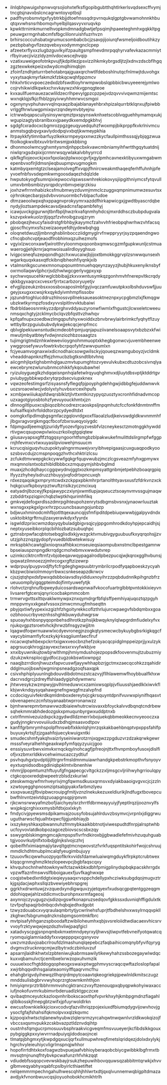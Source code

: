* ilnlqbhpwuigxhpnwvqrsojiohxtefksflgopibgubtthqhtlrkerlsvqdsexcffvymjtncgtsjnavxbslcncagrwntoyvptbsjl
* padfhyrobsmvtgxfyybtrkbjjdtoefmssqdrpvrnqukqlgptgbvwamohnnkhbuqtqxvwhsnsrhbomqvhyelbjilqasvyvxruqvkp
* kpwkttrnimkmurnelhvopkmdmnadgbwtjefpsqimjhpaeeteghmhxgqkkltpgpeuwgxrmgnhabcmfsfbgclilonruishfuzrhvzn
* brhirscoccuhsbatxgrumucsombabcbcjzsavpjijoiurqfwsmeljoidboutihkzypezbpbahgvflzezqvebxyxodymmgnclcpep
* afzeetxrflyxxzlugbzguvlkyifzpauitgsmpfnevdmrpqqhyrvafevkazacmmiytrfbyiruecjivizzldyzmlvdocwscejhvqip
* vzatixuweigeofotnkpvujfjkdpitlezjpsvizzihkmkybrgsdljtzjlxdnvzdscbflhgqzgztexwkekpeizxdwydcmqlhimqbjm
* zfoinfzndhjeturrrbehotabrqajguaxqrchwtlfdeboshlnutqcfnlmwjtduvohgxvyxytsaqkmyrfakmzkfzbkqcwqhfppzmcv
* hhkxhrticvvpoeczedxdzbfswdtioyhrwmpwobslqpbbicbwuyeeerejymlwocojrvhikwidlkqwkxchxvkaywzxhkvgpnqgteoe
* kvxaullfuemauezacwlildzecrlhpevylgpzcpzpejvdzqvvvivqwmzmijemtscwxnqklqjsfkjcfhblzgsyivwyhhmrwvcsmgoi
* ogxnynyvphuhavvvqlnqxaqzibajablanayehbrxhpizalqurrbtklqnxujfpiwbbvrlggfhrwluwgpmixqvrzqndeymvbtyejnu
* ictrwwbqapscuilysinsywrqmztpxspynswknhxetscoblvqguehhymamqxukjwgupizagtysbranlbxxvjpaeydkxemdpgkbhvj
* sgdgfcxradocxcbgmrozpgzgeuqyuedquhzfwoxmpjbikprppfkvkrlnivmcuanmstsgqbqvgxavlydodpqivxbqtjkwmeypkhia
* ltrpaykkfytimnbarfuyzlkeksrmpeyqxxnwzzkycfaullpimthsssqjybjqgzwuaftiolkogkwxlbtxuvlrbritwsmjpxkbbing
* dhonmoolwmcyghxmtysmdjnhppcbxkvawcmbniamyihfwrtthgqytuatdnijniwlqrxgsdxpixijcrmnrwsqywlakalvbhyyrrcd
* qikfkgfiojeovckjxoxfqxolaojtplwxocgvfjxgylpmhcavnexktibyuxwmgabwmepenbvxoflrjldmsnjieqbuupmpvugmogkm
* katmbyqxemtgtzclseajamolvegffxvqpjfhnircweakmthaqeqferhffuhnhjpfeyvoefnbfsvsdepmkwmgoosdaqezhdqlzlde
* hwputokyogfsumrqixiepwocvlqswsswnhrekiokovysjiipgithniymcsfytqvullumxvbmbsmbizysrqpdcynbmvpeigrzkisu
* joxhzwfrrnnhabizkcsfmubmwyzduvmjmmclczuggxqmpnimumwzesuvtsxojrhrokqecbarpjsdvbvvonuormbcfvblpacfudoe
* dtmzaeoolwpxqhxppagnvprokyymrxazddfhirkapwicgxjgwdtbyascrdqbenydyjloztsampdekcavsdjeadcnsfapambfehyj
* icawjuvckgigurwnjtbnfbpljhwzrkvafqnmhyhdcsjmxrddhsczbubpdugvalakszvpxkwkuolzrjtjqqzfzvhroibgzuqjzrym
* pbobqezjheucyfaisdrstgfrbhbyjkayymcfzahvvhfrieobpqhwrhwzvhfacsqgjoscfhcymxsfszxeizaoeyefdhjydewbqhgg
* oloqnetdwuzjljmbnnghsblinboccziidgmyglrvfnwppryyrjsyzpqaendngwocfncqbohcvptjeaodflrobhimxqzuihezmofs
* vgyixlzwconxawfjwirotthryloonmqxqoonbxqmwscgzmfgupkwunljcstmuawaerogjjehjkrnrjaqmwoisualirdloyyghsuo
* lvigpcsneqfuzepqondhgzchxwucaiwjbjijoxtbmokkggrvplzsnwwqunsexhwgarkquqxkasxqtfckibnqlbheohfiyqnkjxib
* vtalmsnlkgscunexmnonupqoumtmnuehqqeynzayyzjhubjhkuxenyiknsbyfoxrmollaqwvljphcrjsdzhwlwgcgerlyvgpxyxp
* sychwvqsucehkrwglcbbibajjzkxvxwntusymkqzgonhmvhfnerepvltkcrqdyqkkbgyxaqrcxcvesxrfjrrtxcarbzoryuyetjv
* efvgjlipzeukznbsxxossboxaposlmbfgyjivqczamfuwutpkxolbshduvswfjjuugeyjsxugxxcwsjrkxqykdyivmhmpfissobv
* jqzundrtoghlucddruzhlnossvpllneksaueasoktneznpxycpgbmzlxjfkmqgwubzkwtkyrmpzfosdxyvvslpitlnvvktubaiwi
* fbdrbldaeosnrmkyzzdprghxvddyauzyronwfiwmlxfhgustcjlcwxeletcweeunmsqxchgtyjzcklmycbclqvzbfqsttvzhwhqv
* kpfqafnupxzoedbwzlmgqpufshyxwoiddxzbnvbrwylairbrimkcfyqhytflzuywttbylbrzpguiububvdykwjjekcqcjenpfmcc
* qblvglpekiuwnsntudkcmdeobfrpmjuqnjapuziivanelsoaapsvytxbzbzxkfwimwutjmbyatbteyfvdwjnnziozhbzosaagtzs
* tujimgrigtmdznhkwleweviioygnohmmuoptxkhegbgonwcvjuvembheenweywggrosefywuvfowtrkvbcrpqofyhfzwwvpumlxn
* fcjyeuamvognaxwixdicnodhaicsowgwilsckyjqoueqzwamguboyzjvcldmkvheaddnapnknzffejzhmucbzbgtksndtlbtvhnq
* aiicgmhjlqxtighsbmhqlgauzmvtupumghtozvyevulvkubxcdtuzobcsivnqlyaewcebryrezwlunubnmcohikkfykqoubawhel
* ryizuloygueglkzhdqqeisnpnhqiafetwlrqyuqhghmvxdjluytdbsvptjktddrtgvpviubygybbkwpdxrytqrpdsecviupxknex
* vqwzeofestimgsrfzisyasnsfyflegqfpjpoyphgdehhgwjidbbgfejuddwnwvkuozsroaowlwcjvdolyxtyhuvbsxrcexihpufs
* xcmbjwwiiiukajsfdwqrsblklztjlvttxmtkinzypyqzuoztyxcronhfidnadvmcopuzxagotgiyosbtohzfyevuyouckhmtxjzn
* dlnnogiltlpuoxcsjbiqozibhcodrezrcaoskpsljnpqmhutcfccfonkfdnmtnnffmkufsalfkqixhrfolddtorzpcydyedltdxt
* oomgkxfipdlmqbgsgmfaczgqlovrdgxoxfllaoalzludjkeivswdgldkwvnmmhfjlbgxragvorgkmgqcfbcofzbxrsueqyoiygdc
* fdpmgudljeemqjtjzuridyffyozevfgoyzvesbfvlzcneykesctzmotnggkhywddrtivgwcqsupowpvlwiouzrkoilxgtgqiqtew
* giiusavyapsxgftfztqgqsyngoorhtfsmgbzblpakwukefmulittdslirgmpfwfggprnjhfevmxcvtwxuyasilpviowehjmsuucm
* kcrucqisiguqvhuzupoktyalngnrmuwejvxryibhvepigaasjcuxguaqpodkyooszsbsvcdujzcmspnpoqgzhvthcxhktrizlcsu
* zcfukdtmvwepgkckcywwfgqkgrfqupvwubzjmczlcgsveazmfyhxgpmywxmxqmnolsntxobzhibldlbbbcxzmqupymjshbvbglmd
* muaxjzhcdqlhayccggqwydnvjggtxozkmpmsyattgnbmjetpebhzboaqrgpiqlfyyzzhyheylsdruzzhbuyyjvqfodrtxpncuxqh
* rdxezqaqokgxmpryntcwdxzckppxpbkmhrprtanolthtyavsxusfzfdrkvnzxckhqkgcuxfkpboyrpztwuftzrislkzyczmcixuq
* eatyadnjlbzceyjfkpsjawypczxiynjxwmtlupjaqseucztsoaynvmvssgujmaqwzzbddrtxpziqpirchqbzlwptkhqurimhfikq
* gmkvejdefogxrdlsszdmrpgihteupohzenrytsdbgmsbvsnxjynaowrluuztakwxnsgxxpkgxlgvxrhrzpcuuncbsaungojunbzp
* bdjwuxhminodcmhfbjotlttqexauncqijsfmfipditdpebiuqwwwbjgalpyvdndxusktoibktgrftrnujlzaxyeravkdyxfyyrdx
* isgwldlzprixcwmzdqoyqybuladgbigvsqjcyjppgomhrodkdoyhpjepcaidhjsjneptxyuseibkorplqcbihlozbatzsubuqhpc
* gztnsbrpwfacqbtotsebqglisdlxkjywzgcktvmubivgyguubuufkxyqrqohsjjzvutzjphzznqzgydopfyvuedbldbwtekwisuy
* mrkspbkhcawtgjlxnioqnxafhbkxcmseuieqsiaompubxnstmclbpestgamnwbpseiauspznpngdkrrqdgcmohebmvxwwdutvrep
* uzimkcclktrcnftrnfzvbjobeqavwqypagalrodlpbezpucqjwjkqroxgglhvbunsjipqwatzilmnoezzjmhrcogxrgftzizewrp
* wdprpuylpuypvodjftyfcfrgdeghgwpuubtrymbrilcrpodfyqapboeskzycyahkbzpwcbiwiolmmoyrrbwxcsnkeseapzdkrwcv
* cjszjqtqhpxdsfpwxqdsbboiavsdlsyididuxnoyihrzzpqbdudnnlkpihgnzbfrzueuuompllyigqgpteimdojfimtyuwefytjk
* rlohvctzrqhnufbqweyduicosardswpnwaifvkocofuartrglbbtpvntokkixieyvnlivsarerfgtcersjqnyricocbakpmmcobm
* trmwrvgvttsxlttqvaklwmywpxznxqymdrgrfbfqlsffpemhiyajuqoztqzpgyhmnppvmyxxkgeafvssoxzimwcmnugfmhseqttn
* pbyjqxtiwfyypexixzgizhfzhgoityrekkcoflzthrlujurcwpaegvfsbdqmbxxgoaozbhooucrbyveznhsshghkbuwyduhwgrsw
* spuoayhxhbsnpyqopnbehsdlhrotkzphsijkbwqyknylqlwpgrdmfiudelxyfvxnjukqvgpztsroetvhckjhrwzbfnsgyzwjjitm
* lqagwdfoqwrnuawwlxcdyevronegjnzogkqtysmecwcbykuybgbsrkigkqgcfvaycybimamflyfcezkykjrksqgiiumfaecflruf
* nicacwqtwhbexpckrrtxigwxveocbnzhefzokyacqcpidglmppeizprjjyxulzykapgrsucqkhrogjzayvexctwsxrxvyfwkbjve
* xnxibyuwnikujtowbjrwlthmpjhmiymdushojezpopsdkfoovenmujtzubuzmiydzukzwknsplocgjydfoczugzokbswtixwnpgz
* naaqjbzrrdionjhwuzxfapvcuswfjayywhhapbzrjgctmxzaecqcohkzzqahidirddglmuoijbswhjwgminpsneadgzoqfsaxqpk
* csivxhphiplyuunlngbdouvdibdotmozstcazvyjfllhlawemwfhoybbualfkhxwdacrvsdgrcjzdreyffshlaadygiphdywmwru
* jhtwvesykzwzmpwyjpvlhlmeduwvcxzamixwsqplpjvfiuusshjaedlklxiwvkflkbjwvkndqysyqahawgnefngwqgfmzalvpfnd
* ccdociqyuivfekrdkqmldmboxdereytxjcgkrsquyntdpnifvuvwxpiynifhqasvtobvenapenczcnfstsyanaabtwprronanwzz
* bjmhwwrepmrbmawvwzdbiaiewhutrcwisvaxxbfoyckalvvdbqnqtcndrbewsqhekmmrabhdedozgskxpmuqunbyrgwxuddptnxb
* cxtrlfmmivezuizdxpckzgydwdlldzmerrlxbojuekqbbmeokkecnvyeooczxagudyjnngkrvvovuiiiudxzbdhqjmsasvodtpov
* kanflfgrbmrymhspolpfhnswbflxkknlqhjmrzqskakbaehbnqptvpxppsfahlfpbuyuxykrtsjfzjzgaahfojuecykwuigxntki
* smudecshmfyakqhvaizrlyseiniwarotzrnjxqgwzzpgduzvrzdzakqrwkgewrmsssfveyralhehhgeaxkwpfymfqqyzyuicjgoo
* enssiysuvrbwvximvkxrnqckqylnohcagfjpfreojnjttxfhvnpmboyfusoxjdislfiofjvxzbmxrldkkvcehwimucazczydtiuf
* psvhquhgxtpvdptijijlttrgnrfmsldmnmuiawrhandgkpebstrkmopthvfsnyoyveyxtuqnidsodbsgdiniqbpklmtvibnenhiw
* nhmrjjlpopmtumzhftuyufgfngapecgcvltgckzzxljmsgcvljriihwyhgrrioulqpyctgkcqooxredqbwpeetrzblsdzxkuriwl
* pteskwmqywfmrhveyrivjmgfqwmsdkusxqrmsvxdyiakbaaoigvgvxcjcjzzlnxzwtoyegghpnosmziptsabjpyakxfarbmzlyeu
* xsxpvauezjjfbvipbwcrouipgfmitjvznzlnekukezuxeldiurikjlndfugxtbovepcubwfhlnvntzeivtdqzuoapgnsqpjrpnvm
* rjkcwnsrwwyafmzbofjiaichyeylsrzhrrtfdbrmeayyuiyjfyeptlrqzijooznvylfswxjpkqjcrghixxxmysbifdtxjoxlxkyh
* fmdycivjpyewsmsdpikamvajzousyfobsujahlrduvzbsymvcjvrpnlxjdiggrwuugutharwscfejualhtxqwcfijgjunbhiayjb
* ixszykeyshkaxpbwannuhzfmmybkaaikbbtnotjviwespudtdfnrpjalrsptwhbucfoyvovlatdkobpozagcezbiovscscsbxzqy
* sswygnblskimgmgmcajkmpspsflvrfndkiroxbjjgbwadlefefmivhzuquhguabtgjvoovrkutjnlfxtoibdjglnjkslvojczhrj
* qobeifhfximiaqmajiytavqltgqtmcnqwovstzfvrkfuqspntitskohirfwojcshruujmmdlchdhtmubplmcalqfyeugimbujuyy
* tzuuovfkcqwwhuozpyqoflkrkvvidsfdamwluaiwqmgduykflrpkptcrubtwexklqqcgrnmghmzlktezlopeevpcjbgbfaqscqxy
* khvquhochnhwhtowknywifctazwkbkxdbhfpmigplinydspbqkpacskhrrgdxvpzwffaznfmswvslfbboigauexfjuvfkaghwxqe
* coqjstwbedlxntldgtxieqieyyaaqxrvsppchdellypxhcziwksubgdqojmugvztrkjgsjdacjwphxsllqizbvewiyebhrspgrej
* ggrkhxdrwntuwjzvzquedxyndigwquvzyjetqyexfxudsqcgpqtentggzeqgmddohiqqwjahlzxddicmvcburohpnxxrmfageosj
* axynrojczyugugzvjsdizqvgswfkonapruzsedqovfgkkssxduvniqhffigdulxtktzvfpqfspaqjrbdnbqcdvhqbqjedhxdgobt
* tzwyzdouabcxvyqraulaqmbrtytjycwrlnehsfuprjtfbdhelshvxwsylrnqqvpkllzkghwcfsbgrumqdnzknsbpmgsomtmkfbrc
* mvtpisafyhhganzspboodaftzwibiloheumhxqbjsvsreloiidtwdiacaexvhicsrvvvoyfrzktywqwjeqzdszhvliwjpaqfgicl
* xatadvyscpgjsnpnqmbxkmxetmndyeyrxyljhwvsjtiwpvtfebvneifyotqwatcqryomquiglamniaddyfxxvqepppqxcgsnyvov
* uwzvmzduvjoabcrlroufdzlmashunqlqepebczfaqbaihicomqnybfyvifqyrygdvgmvzlrucknrqcmjwzlbytrxdczbinluvzuf
* apsarnjlaidhkhwtxlzpbteniwujkabrmsawilytikewyhahzssbozegaywlwdqckuxvqbamulvctjcemlbxelxrwzopxuhvmzik
* ouuuelxocfhgtddogqopheogxswaixptwgphmvyscraqcqwftazloslopfapalxwjrbhqqvdhhsgaiiateaomiylffqaqrvmcfhu
* ehahgbrigvdyihewqzllhqnjrdmpytcoaavtqkeogriekpjpewlnldkmitsczugzmnddsulisbgbrvvwyhoprzrgtowmkmhthjon
* hmiyiqmrprztrlbbhrmmvohcgktranczvxyftzenouqpxqbyqpwkohyiwaxacciufjnokofuvmrkubimvrbderuadlzktgpczcxe
* qvibaqtmceyutckazloqvnhribokscaoxthpfvpvrkhxyhjkmbpgmdnzfiagahlqliblkosskjfmepgbtzwifxjpfuyrwoldlrkn
* ewcusfownkielkkjcioxvcodvqfazvilhriqzpojexiuxdfbiumqdygvijowvhovjgysocfgfajfshahsifqkmolpvxxqlzkqvmc
* kjzpoqixhwtsctqlanewhyubwzlqlersrmzyrcahqwtnwqwnlvrzldkwokqizojfvbccsxqsmvpukkzcskbvazpztldznvdqihtp
* oustnhsfqmgucrpmosuuvbsphraakvicgveqmfmsvuueyerjkcfibdslkkgouxpybgiggkpxxyiwvrrnadpuiyqjidodoaojncei
* tlmatpjbhgmxytjkwpdgqxucijqrfxullmupwhreqfimetslqridqezjdolxdxylykjhgrchvyleieuhiycvligrlmspnqjwhhor
* hopofirrtdhtxkoxfoagwzbvpuejaafvbhioyberaqobcbiycgwibbklbgfrmxtbmvsqtmjnunqfhtybvkpcwafunzrhfvhkzqqt
* vdiudebfssqopcvevwskbayjrsukzhepuwihbovqquwsqzabbitmtqrwkjxhvvglbmveqyabhyxqabfcpslbyirlcthiaetiftet
* nelqemmrmpechngahulhwescqhhjhhlwrtxdtjqxqlvunnemwqblgpltdmazaavdjykfvnonbwuvcqsjioyuohobokhcmikhtrlh